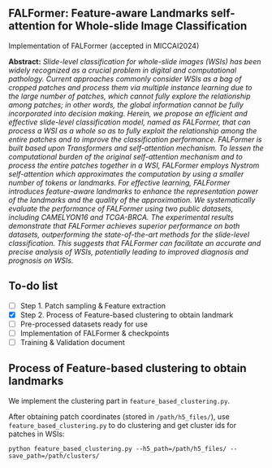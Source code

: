 ## FALFormer: Feature-aware Landmarks self-attention for Whole-slide Image Classification

Implementation of FALFormer (accepted in MICCAI2024)

**Abstract:** *Slide-level classification for whole-slide images (WSIs) has been widely recognized as a crucial problem in digital and computational pathology. Current approaches commonly consider WSIs as a bag of cropped patches and process them via multiple instance learning due to the large number of patches, which cannot fully explore the relationship among patches; in other words, the global information cannot be fully incorporated into decision making. Herein, we propose an efficient and effective slide-level classification model, named as FALFormer, that can process a WSI as a whole so as to fully exploit the relationship among the entire patches and to improve the classification performance. FALFormer is built based upon Transformers and self-attention mechanism. To lessen the computational burden of the original self-attention mechanism and to process the entire patches together in a WSI, FALFormer employs Nystrom self-attention which approximates the computation by using a smaller number of tokens or landmarks. For effective learning, FALFormer introduces feature-aware landmarks to enhance the representation power of the landmarks and the quality of the approximation. We systematically evaluate the performance of FALFormer using two public datasets, including CAMELYON16 and TCGA-BRCA. The experimental results demonstrate that FALFormer achieves superior performance on both datasets, outperforming the state-of-the-art methods for the slide-level classification. This suggests that FALFormer can facilitate an accurate and precise analysis of WSIs, potentially leading to improved diagnosis and prognosis on WSIs.*

## To-do list

- [ ] Step 1. Patch sampling & Feature extraction
- [x] Step 2. Process of Feature-based clustering to obtain landmark
- [ ] Pre-processed datasets ready for use
- [ ] Implementation of FALFormer & checkpoints
- [ ] Training & Validation document

## Process of Feature-based clustering to obtain landmarks

We implement the clustering part in `feature_based_clustering.py`.

After obtaining patch coordinates (stored in `/path/h5_files/`), use `feature_based_clustering.py` to do clustering and get cluster ids for patches in WSIs:

```
python feature_based_clustering.py --h5_path=/path/h5_files/ --save_path=/path/clusters/
```

